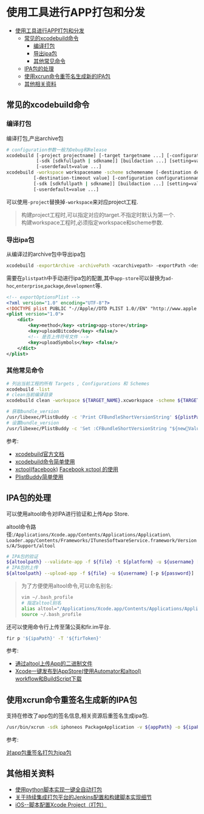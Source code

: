 # 使用工具进行APP打包和分发

<!-- TOC -->

- [使用工具进行APP打包和分发](#%E4%BD%BF%E7%94%A8%E5%B7%A5%E5%85%B7%E8%BF%9B%E8%A1%8Capp%E6%89%93%E5%8C%85%E5%92%8C%E5%88%86%E5%8F%91)
    - [常见的xcodebuild命令](#%E5%B8%B8%E8%A7%81%E7%9A%84xcodebuild%E5%91%BD%E4%BB%A4)
        - [编译打包](#%E7%BC%96%E8%AF%91%E6%89%93%E5%8C%85)
        - [导出ipa包](#%E5%AF%BC%E5%87%BAipa%E5%8C%85)
        - [其他常见命令](#%E5%85%B6%E4%BB%96%E5%B8%B8%E8%A7%81%E5%91%BD%E4%BB%A4)
    - [IPA包的处理](#ipa%E5%8C%85%E7%9A%84%E5%A4%84%E7%90%86)
    - [使用xcrun命令重签名生成新的IPA包](#%E4%BD%BF%E7%94%A8xcrun%E5%91%BD%E4%BB%A4%E9%87%8D%E7%AD%BE%E5%90%8D%E7%94%9F%E6%88%90%E6%96%B0%E7%9A%84ipa%E5%8C%85)
    - [其他相关资料](#%E5%85%B6%E4%BB%96%E7%9B%B8%E5%85%B3%E8%B5%84%E6%96%99)

<!-- /TOC -->

## 常见的xcodebuild命令

### 编译打包

编译打包,产出archive包

```sh
# configuration参数一般为Debug和Release
xcodebuild [-project projectname] [-target targetname ...] [-configuration configurationname]
           [-sdk [sdkfullpath | sdkname]] [buildaction ...] [setting=value ...]
           [-userdefault=value ...]
xcodebuild -workspace workspacename -scheme schemename [-destination destinationspecifier]
          [-destination-timeout value] [-configuration configurationname]
          [-sdk [sdkfullpath | sdkname]] [buildaction ...] [setting=value ...]
          [-userdefault=value ...]
```

可以使用`-project`替换掉`-workspace`来对应project工程.

> 构建project工程时,可以指定对应的target.不指定时默认为第一个.  
构建workspace工程时,必须指定workspace和scheme参数.

### 导出ipa包

从编译过的archive包中导出ipa包

```sh
xcodebuild -exportArchive -archivePath <xcarchivepath> -exportPath <destinationpath> -exportOptionsPlist <plistpath>
```

需要在`plistpath`中手动进行ipa包的配置,其中`app-store`可以替换为`ad-hoc`,`enterprise`,`package`,`development`等.

```xml
<!-- exportOptionsPlist -->
<?xml version="1.0" encoding="UTF-8"?>
<!DOCTYPE plist PUBLIC "-//Apple//DTD PLIST 1.0//EN" "http://www.apple.com/DTDs/PropertyList-1.0.dtd">
<plist version="1.0">
    <dict>
        <key>method</key> <string>app-store</string>
        <key>uploadBitcode</key> <false/>
        <!-- 是否上传符号文件 -->
        <key>uploadSymbols</key> <false/>
    </dict>
</plist>
```

### 其他常见命令

```sh
# 列出当前工程的所有 Targets , Configurations 和 Schemes
xcodebuild -list
# clean当前编译目录
xcodebuild clean -workspace ${TARGET_NAME}.xcworkspace -scheme ${TARGET_NAME} -configuration ${BUILD_TYPE}

# 获取bundle_version
/usr/libexec/PlistBuddy -c 'Print CFBundleShortVersionString' ${plistPath}
# 设置bundle_version
/usr/libexec/PlistBuddy -c 'Set :CFBundleShortVersionString "${newValue}"' ${plistPath}
```

参考:

* [xcodebuild官方文档](https://developer.apple.com/legacy/library/documentation/Darwin/Reference/ManPages/man1/xcodebuild.1.html)
* [xcodebuild命令简单使用](https://www.jianshu.com/p/88d9f2e57004)
* [xctool(facebook)](https://github.com/facebook/xctool)
[Facebook xctool 的使用](https://www.jianshu.com/p/23646d85cfa1)
* [PlistBuddy简单使用](https://www.jianshu.com/p/2167f755c47e)

## IPA包的处理

可以使用altool命令对IPA进行验证和上传App Store.

altool命令路径:`/Applications/Xcode.app/Contents/Applications/Application\ Loader.app/Contents/Frameworks/ITunesSoftwareService.framework/Versions/A/Support/altool`

```sh
# IPA包的验证
${altoolpath} --validate-app -f ${file} -t ${platform} -u ${username} [-p ${password}]
# IPA包的上传
${altoolpath} --upload-app -f ${file} -u ${username} [-p ${password}]
```

> 为了方便使用altool命令,可以命名别名:
> ```sh
> vim ~/.bash_profile
> # 指定altool别名
> alias altool="/Applications/Xcode.app/Contents/Applications/Application\ Loader.app/Contents/Frameworks/ITunesSoftwareService.framework/Versions/A/Support/altool"
> source ~/.bash_profile
> ```

还可以使用命令行上传至蒲公英和fir.im平台.

```sh
fir p '${ipaPath}' -T '${firToken}'
```

参考:

* [通过altool上传App的二进制文件](http://help.apple.com/itc/apploader/#/apdATD1E53-D1E1A1303-D1E53A1126)
* [Xcode一键发布到AppStore(使用Automator和altool)](http://blog.csdn.net/gukong/article/details/51578618)  
[workflow和BuildScript下载](https://quxiaolei.github.io/XLLog/resources/Xcode%E4%B8%80%E9%94%AE%E5%8F%91%E5%B8%83%E5%88%B0AppStore%28%E4%BD%BF%E7%94%A8Automator%E5%92%8Caltool%29)

## 使用xcrun命令重签名生成新的IPA包

支持在修改了app包的签名信息,相关资源后重签名生成ipa包.

```sh
/usr/bin/xcrun -sdk iphoneos PackageApplication -v ${appPath} -o ${ipaPath} --sign ${signInfo} --embed ${mobileprovisionPath}
```

参考:

[对app包重签名打包为ipa包](http://www.cnblogs.com/yesun/archive/2013/08/16/3261839.html)

## 其他相关资料

* [使用python脚本实现一键全自动打包](https://github.com/Quxiaolei/iOSAutoPackage)
* [关于持续集成打包平台的Jenkins配置和构建脚本实现细节](http://debugtalk.com/post/iOS-Android-Packing-with-Jenkins-details/)
* [iOS--脚本配置Xcode Project（打包）](http://blog.csdn.net/chsadin/article/details/61192923)